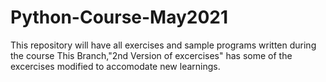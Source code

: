 # Python-Course-May2021
This repository will have all exercises and sample programs written during the course
This Branch,"2nd Version of excercises" has some of the excercises modified to accomodate new learnings.
